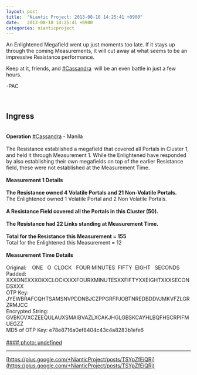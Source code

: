 ```yaml
---
layout: post
title:  "Niantic Project: 2013-08-18 14:25:41 +0900"
date:   2013-08-18 14:25:41 +0900
categories: nianticproject
---
```

An Enlightened Megafield went up just moments too late. If it stays up through the coming Measurements, it will cut away at what seems to be an impressive Resistance performance.

Keep at it, friends, and  [#Cassandra](https://plus.google.com/s/%23Cassandra "")  will be an even battle in just a few hours.

-PAC<div class="shared"><br /><h2>Ingress</h2><br /><b>Operation</b> <a rel="nofollow" class="ot-hashtag" href="https://plus.google.com/s/%23Cassandra">#Cassandra</a> - Manila<br /><br />The Resistance established a megafield that covered all Portals in Cluster 1, and held it through Measurement 1. While the Enlightened have responded by also establishing their own megafields on top of the earlier Resistance field, these were not established at the Measurement Time.<br /><br /><b>Measurement 1 Details</b><br /><br /><b>The Resistance owned 4 Volatile Portals and 21 Non-Volatile Portals.</b><br />The Enlightened owned 1 Volatile Portal and 2 Non Volatile Portals.<br /><br /><b>A Resistance Field covered all the Portals in this Cluster (50).</b><br /><br /><b>The Resistance had 22 Links standing at Measurement Time.</b><br /><br /><b>Total for the Resistance this Measurement = 155</b><br />Total for the Enlightened this Measurement = 12<br /><br /><b>Measurement Time Details</b><br /><br />Original:    ONE   O  CLOCK   FOUR MINUTES  FIFTY  EIGHT   SECONDS   <br />Padded: XXXONEXXXOXXCLOCKXXXFOURXMINUTESXXFIFTYXXEIGHTXXXSECONDSXXX<br />OTP Key: JYEWBRAFCQHTSAMSNVPDDNBJCZPPGRFPJOBTNREDBDDVJMKVFZLGRZRMJCC<br />Encrypted String: GVBKOVXCZEEQULAUXSMAIBVAZLXCAKJHGLGBSKCAYHLBQFHSCRPIFMUEGZZ<br />MD5 of OTP Key: e78e8716a0ef8404c43c4a8283b1efe6<br /><br /></div>
[#### photo: undefined](https://lh3.googleusercontent.com/-HH2QQBanGWk/UhBZRYuwsaI/AAAAAAAAOuY/tnEnRrTWixU/cassandra-manila-1.png "")
- - -
[https://plus.google.com/+NianticProject/posts/TSYpZfEiQRj](https://plus.google.com/+NianticProject/posts/TSYpZfEiQRj)

